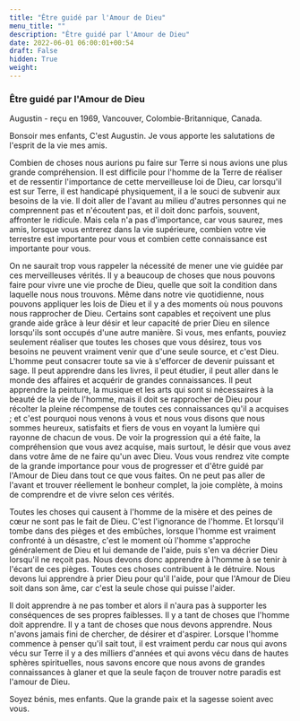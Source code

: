 ```yaml
---
title: "Être guidé par l'Amour de Dieu"
menu_title: ""
description: "Être guidé par l'Amour de Dieu"
date: 2022-06-01 06:00:01+00:54
draft: False
hidden: True
weight:
---
```

### Être guidé par l'Amour de Dieu

Augustin - reçu en 1969, Vancouver, Colombie-Britannique, Canada.

Bonsoir mes enfants, C'est Augustin. Je vous apporte les salutations de l'esprit de la vie mes amis.

Combien de choses nous aurions pu faire sur Terre si nous avions une plus grande compréhension. Il est difficile pour l'homme de la Terre de réaliser et de ressentir l'importance de cette merveilleuse loi de Dieu, car lorsqu'il est sur Terre, il est handicapé physiquement, il a le souci de subvenir aux besoins de la vie. Il doit aller de l'avant au milieu d'autres personnes qui ne comprennent pas et n'écoutent pas, et il doit donc parfois, souvent, affronter le ridicule. Mais cela n'a pas d'importance, car vous saurez, mes amis, lorsque vous entrerez dans la vie supérieure, combien votre vie terrestre est importante pour vous et combien cette connaissance est importante pour vous.

On ne saurait trop vous rappeler la nécessité de mener une vie guidée par ces merveilleuses vérités. Il y a beaucoup de choses que nous pouvons faire pour vivre une vie proche de Dieu, quelle que soit la condition dans laquelle nous nous trouvons. Même dans notre vie quotidienne, nous pouvons appliquer les lois de Dieu et il y a des moments où nous pouvons nous rapprocher de Dieu. Certains sont capables et reçoivent une plus grande aide grâce à leur désir et leur capacité de prier Dieu en silence lorsqu'ils sont occupés d'une autre manière. Si vous, mes enfants, pouviez seulement réaliser que toutes les choses que vous désirez, tous vos besoins ne peuvent vraiment venir que d'une seule source, et c'est Dieu. L'homme peut consacrer toute sa vie à s'efforcer de devenir puissant et sage. Il peut apprendre dans les livres, il peut étudier, il peut aller dans le monde des affaires et acquérir de grandes connaissances. Il peut apprendre la peinture, la musique et les arts qui sont si nécessaires à la beauté de la vie de l'homme, mais il doit se rapprocher de Dieu pour récolter la pleine récompense de toutes ces connaissances qu'il a acquises ; et c'est pourquoi nous venons à vous et nous vous disons que nous sommes heureux, satisfaits et fiers de vous en voyant la lumière qui rayonne de chacun de vous. De voir la progression qui a été faite, la compréhension que vous avez acquise, mais surtout, le désir que vous avez dans votre âme de ne faire qu'un avec Dieu. Vous vous rendrez vite compte de la grande importance pour vous de progresser et d'être guidé par l'Amour de Dieu dans tout ce que vous faites. On ne peut pas aller de l'avant et trouver réellement le bonheur complet, la joie complète, à moins de comprendre et de vivre selon ces vérités.

Toutes les choses qui causent à l'homme de la misère et des peines de cœur ne sont pas le fait de Dieu. C'est l'ignorance de l'homme. Et lorsqu'il tombe dans des pièges et des embûches, lorsque l'homme est vraiment confronté à un désastre, c'est le moment où l'homme s'approche généralement de Dieu et lui demande de l'aide, puis s'en va décrier Dieu lorsqu'il ne reçoit pas. Nous devons donc apprendre à l'homme à se tenir à l'écart de ces pièges. Toutes ces choses contribuent à le détruire. Nous devons lui apprendre à prier Dieu pour qu'il l'aide, pour que l'Amour de Dieu soit dans son âme, car c'est la seule chose qui puisse l'aider.

Il doit apprendre à ne pas tomber et alors il n'aura pas à supporter les conséquences de ses propres faiblesses. Il y a tant de choses que l'homme doit apprendre. Il y a tant de choses que nous devons apprendre. Nous n'avons jamais fini de chercher, de désirer et d'aspirer. Lorsque l'homme commence à penser qu'il sait tout, il est vraiment perdu car nous qui avons vécu sur Terre il y a des milliers d'années et qui avons vécu dans de hautes sphères spirituelles, nous savons encore que nous avons de grandes connaissances à glaner et que la seule façon de trouver notre paradis est l'amour de Dieu.

Soyez bénis, mes enfants. Que la grande paix et la sagesse soient avec vous.
